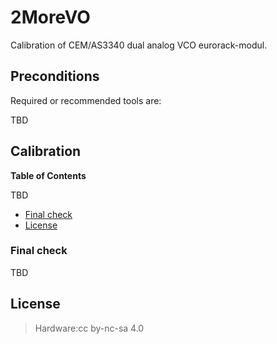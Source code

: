 #  2MoreVO
 Calibration of CEM/AS3340 dual analog VCO eurorack-modul.

## Preconditions<a name="preconditions"></a>
 Required or recommended tools are:

TBD

## Calibration<a name="calibration"></a>

**Table of Contents**

TBD

- [Final check](#final_check)
- [License](#license)


### Final check<a name="final_check"></a>

TBD

## License<a name="license"></a>
> Hardware:cc by-nc-sa 4.0

